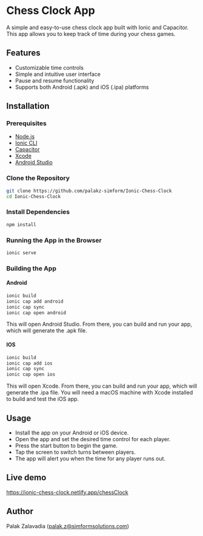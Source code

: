 # Chess Clock App

A simple and easy-to-use chess clock app built with Ionic and Capacitor. This app allows you to keep track of time during your chess games.

## Features

- Customizable time controls
- Simple and intuitive user interface
- Pause and resume functionality
- Supports both Android (.apk) and iOS (.ipa) platforms

## Installation

### Prerequisites

- [Node.js](https://nodejs.org/en/)
- [Ionic CLI](https://ionicframework.com/docs/cli)
- [Capacitor](https://capacitorjs.com/docs/getting-started)
- [Xcode](https://developer.apple.com/xcode/)
- [Android Studio](https://developer.android.com/studio)

### Clone the Repository

```bash
git clone https://github.com/palakz-simform/Ionic-Chess-Clock
cd Ionic-Chess-Clock
```
### Install Dependencies

```bash
npm install
```

### Running the App in the Browser

```bash
ionic serve
```

### Building the App
#### Android
```bash
ionic build
ionic cap add android
ionic cap sync
ionic cap open android
```
This will open Android Studio. From there, you can build and run your app, which will generate the .apk file.

#### IOS
```bash
ionic build
ionic cap add ios
ionic cap sync
ionic cap open ios
```
This will open Xcode. From there, you can build and run your app, which will generate the .ipa file. You will need a macOS machine with Xcode installed to build and test the iOS app.

## Usage

- Install the app on your Android or iOS device.
- Open the app and set the desired time control for each player.
- Press the start button to begin the game.
- Tap the screen to switch turns between players.
- The app will alert you when the time for any player runs out.

## Live demo
https://ionic-chess-clock.netlify.app/chessClock

## Author
Palak Zalavadia (palak.z@simformsolutions.com)
